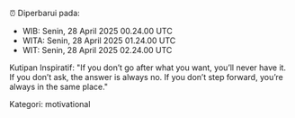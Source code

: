 ⏰ Diperbarui pada:
- WIB: Senin, 28 April 2025 00.24.00 UTC
- WITA: Senin, 28 April 2025 01.24.00 UTC
- WIT: Senin, 28 April 2025 02.24.00 UTC

Kutipan Inspiratif:
"If you don’t go after what you want, you’ll never have it. If you don’t ask, the answer is always no. If you don’t step forward, you’re always in the same place."


Kategori: motivational

